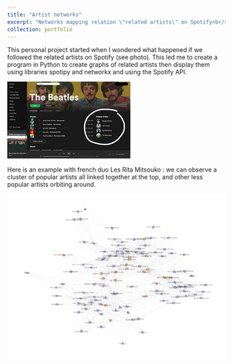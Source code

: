 ```yaml
---
title: "Artist networks"
excerpt: "Networks mapping relation \"related artists\" on Spotify<br/><img src='/images/rita_m.png' width='500'>"
collection: portfolio
---
```


This personal project started when I wondered what happened if we followed the related artists on Spotify (see photo). This led me to create a program in Python to create graphs of related artists then display them using libraries spotipy and networkx and using the Spotify API. 

![Related artists](/images/rel_artists.jpg)

Here is an example with french duo Les Rita Mitsouko : we can observe a cluster of popular artists all linked together at the top, and other less popular artists orbiting around.

![Rita Mitsouko](/images/rita_m.png)

